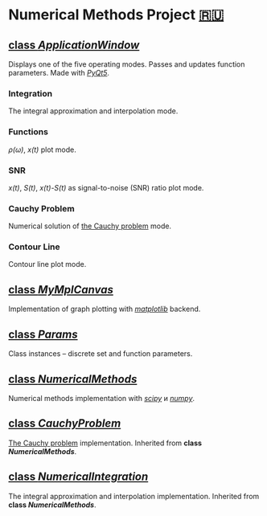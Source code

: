 # Numerical Methods Project [:ru:](../info/README_RUS.md)

## [class _ApplicationWindow_](../main.py)
Displays one of the five operating modes. Passes and updates function parameters. Made with [_PyQt5_](https://pypi.python.org/pypi/PyQt5).

### Integration
The integral approximation and interpolation mode.

### Functions
 _ρ(ω)_, _x(t)_ plot mode.

### SNR
_x(t)_, _S(t)_, _x(t)-S(t)_ as signal-to-noise (SNR) ratio plot mode.

### Cauchy Problem
Numerical solution of [the Cauchy problem](https://en.wikipedia.org/wiki/Cauchy_problem) mode.

### Contour Line
Contour line plot mode.

## [class _MyMplCanvas_](../canvas.py)
Implementation of graph plotting with [_matplotlib_](https://matplotlib.org/) backend.

## [class _Params_](../params.py)
Class instances – discrete set and function parameters.

## [class _NumericalMethods_](../numerical_methods.py)
Numerical methods implementation with [_scipy_](https://www.scipy.org/) и [_numpy_](http://www.numpy.org/).

## [class _CauchyProblem_](../numerical_methods.py)
[The Cauchy problem](https://en.wikipedia.org/wiki/Cauchy_problem) implementation. Inherited from **class _NumericalMethods_**.

## [class _NumericalIntegration_]((../numerical_methods.py))
The integral approximation and interpolation implementation. Inherited from **class _NumericalMethods_**.
